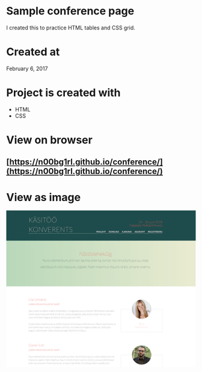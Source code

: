 # Sample conference page

I created this to practice HTML tables and CSS grid.

# Created at

February 6, 2017

# Project is created with
* HTML
* CSS

# View on browser
## [https://n00bg1rl.github.io/conference/](https://n00bg1rl.github.io/conference/)

# View as image
![github](./assets/images/github.png)
